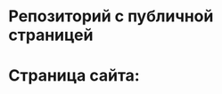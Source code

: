 # Репозиторий с публичной страницей

# Страница сайта:
<!-- Вставить ссылку на публичную страницу -->